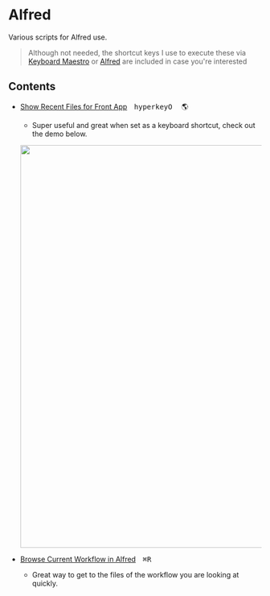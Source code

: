 # Alfred

Various scripts for Alfred use.

> Although not needed, the shortcut keys I use to execute these via [Keyboard Maestro][kmapp] or [Alfred][alfredapp] are included in case you're interested

## Contents

- [Show Recent Files for Front App][f87hsj34]&emsp;<kbd>hyperkey</kbd><kbd>O</kbd>&emsp; :earth_americas:
    - Super useful and great when set as a keyboard shortcut, check out the demo below.

    <p><img src="./imgs/alfred-recentfilesdemo.gif" width="800"</p>

- [Browse Current Workflow in Alfred][6274c240]&emsp;<kbd>⌘</kbd><kbd>R</kbd>
    - Great way to get to the files of the workflow you are looking at quickly.

[f87hsj34]: ./Show-Recent-Files-for-Front-App.applescript
[6274c240]: ./Browse-Current-Workflow-in-Alfred.applescript
[kmapp]: https://www.keyboardmaestro.com/
[alfredapp]: https://www.alfredapp.com/
